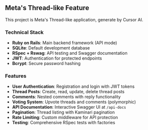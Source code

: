 ## Meta's Thread-like Feature
This project is Meta's Thread-like application, generate by Cursor AI.

### Technical Stack
- **Ruby on Rails**: Main backend framework (API mode)
- **SQLite**: Default development database
- **RSpec + Rswag**: API testing and Swagger documentation
- **JWT**: Authentication for protected endpoints
- **Bcrypt**: Secure password hashing

### Features
- **User Authentication**: Registration and login with JWT tokens
- **Thread Posts**: Create, read, update, delete thread posts
- **Comments**: Nested comments with reply functionality
- **Voting System**: Upvote threads and comments (polymorphic)
- **API Documentation**: Interactive Swagger UI at `/api-docs`
- **Pagination**: Thread listing with Kaminari pagination
- **Rate Limiting**: Custom middleware for API protection
- **Testing**: Comprehensive RSpec tests with factories

